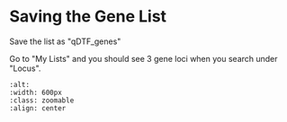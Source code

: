 # Saving the Gene List

Save the list as "qDTF_genes"

Go to "My Lists" and you should see 3 gene loci when you search under "Locus".

```{image} /_static/image19.png
:alt:
:width: 600px
:class: zoomable
:align: center
```